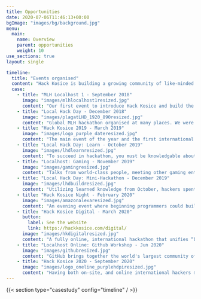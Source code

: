 ```yaml
---
title: Opportunities
date: 2020-07-06T11:46:13+00:00
bgImage: "images/bg/background.jpg"
menu:
  main:
    name: Overview
    parent: opportunities
    weight: 10
use_sections: true
layout: single

timeline:
  title: "Events organised"
  content: "Hack Kosice is building a growing community of like-minded people passionate about technology. Here is the list of events Hack Kosice organised for the hackers."
  case:
    - title: "MLH Localhost 1 - September 2018"
      image: "images/mlhlocalhost1resized.jpg"
      content: "Our first event to introduce Hack Kosice and build the local community with MLH."
    - title: "Local Hack Day - December 2018"
      image: "images/plagatLHD_1920_890resized.jpg"
      content: "Global MLH hackathon organised at many places. We were one of the hosts."
    - title: "Hack Kosice 2019 - March 2019"
      image: "images/logo_purple_dateresized.jpg"
      content: "The main event of the year and the first international student hackathon with accreditation from Major League Hacking in Slovakia. 150 participants were chosen from 551 registrations from 44 countries to compete in different categories and created an inspirational environment of the international hackathon."
    - title: "Local Hack Day: Learn - October 2019"
      image: "images/lhdlearnresized.jpg"
      content: "To succeed in hackathon, you must be knowledgable about new and exciting technologies. In this one day conference, we introduced hackers to new software and services that can make their next project better than ever."
    - title: "Localhost: Gaming - November 2019"
      image: "images/gamingresized.jpg"
      content: "Talks from world-class people, meeting other gaming enthusiasts and eat free pizza - all for hackers who attended this one-day event."
    - title: "Local Hack Day: Mini-Hackathon - December 2019"
      image: "images/lhdbuildresized.jpg"
      content: "Utilizing learned knowledge from October, hackers spent 12 hours creating small and simple, but interesting projects in a friendly half-hackathon."
    - title: "Hack Kosice Night - February 2020"
      image: "images/amazonalexaresized.jpg"
      content: "An evening event where beginning programmers could build their first skills for Amazon Alexa. Furthermore, the author of the best project won the Amazon Echo Dot 3!"
    - title: "Hack Kosice Digital - March 2020"
      button:
        label: See the website
        link: https://hackkosice.com/digital/
      image: "images/hkdigitalresized.jpg"
      content: "A fully online, international hackathon that unifies “best brains” to fight the pandemic. Hack Kosice Digital, supported by Major League Hacking, was a full weekend online event so that hackers could get enough of sleep! Winning projects were pushed to health authorities!"
    - title: "Localhost Online: Github Workshop - Jun 2020"
      image: "images/githubresized.jpg"
      content: "GitHub brings together the world's largest community of developers to discover, share, and build better software. In this workshop, attendes learned how to use git effectively and get their projects on next level."
    - title: "Hack Kosice 2020 - September 2020"
      image: "images/logo_oneline_purplehdpiresized.jpg"
      content: "Having both on-site, and online international hackers makes from Hack Kosice 2020 a first hybrid hackathon in centre Europe. With support from Major League Hacking, Hack Kosice 2020 will get into the line of the highest qualitative class of student hackathons all around the world."
---
```


{{< section type="casestudy" config="timeline" / >}}
